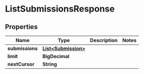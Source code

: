 

# ListSubmissionsResponse


## Properties

Name | Type | Description | Notes
------------ | ------------- | ------------- | -------------
**submissions** | [**List&lt;Submission&gt;**](Submission.md) |  | 
**limit** | **BigDecimal** |  | 
**nextCursor** | **String** |  | 



